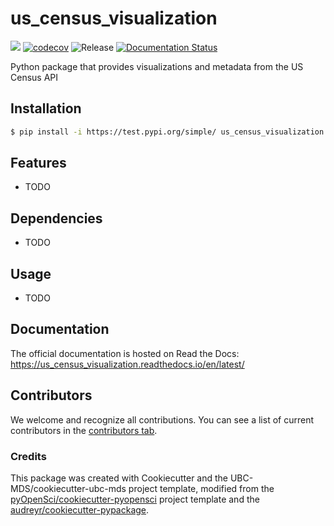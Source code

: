# us_census_visualization 

![](https://github.com/pooja61096/us_census_visualization/workflows/build/badge.svg) [![codecov](https://codecov.io/gh/pooja61096/us_census_visualization/branch/main/graph/badge.svg)](https://codecov.io/gh/pooja61096/us_census_visualization) ![Release](https://github.com/pooja61096/us_census_visualization/workflows/Release/badge.svg) [![Documentation Status](https://readthedocs.org/projects/us_census_visualization/badge/?version=latest)](https://us_census_visualization.readthedocs.io/en/latest/?badge=latest)

Python package that provides visualizations and metadata from the US Census API 

## Installation

```bash
$ pip install -i https://test.pypi.org/simple/ us_census_visualization
```

## Features

- TODO

## Dependencies

- TODO

## Usage

- TODO

## Documentation

The official documentation is hosted on Read the Docs: https://us_census_visualization.readthedocs.io/en/latest/

## Contributors

We welcome and recognize all contributions. You can see a list of current contributors in the [contributors tab](https://github.com/pooja61096/us_census_visualization/graphs/contributors).

### Credits

This package was created with Cookiecutter and the UBC-MDS/cookiecutter-ubc-mds project template, modified from the [pyOpenSci/cookiecutter-pyopensci](https://github.com/pyOpenSci/cookiecutter-pyopensci) project template and the [audreyr/cookiecutter-pypackage](https://github.com/audreyr/cookiecutter-pypackage).

